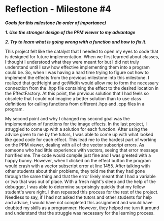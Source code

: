 # Reflection - Milestone #4

**_Goals for this milestone (in order of importance)_**

***1. Use the stronger design of the PPM viewer to my advantage***

***2. Try to learn what is going wrong with a function and how to fix it.***

This project felt like the catalyst that I needed to open my eyes to code that is designed for future implementation. When we first learned
about classes, I thought I understood what they were meant for but I did not truly understand until I saw how effective implementing them
into a program could be. So, when I was having a hard time trying to figure out how to implement the effects from the previous milestone
into this milestone. I realized that getHeight and getWidth would allow me to form the necessary connection from the .hpp file containing
the effect to the desired location in the EffectFactory. At this point, the previous solution that I had feels so obsolete that I could not
imagine a better solution than to use class definitions for calling functions from different .hpp and .cpp files in a program.

My second point and why I changed my second goal was the implementation of functions for the image effects. In the last project, I 
struggled to come up with a solution for each function. After using the advice given to me by the tutors, I was able to come up with what
looked like good code for each effect. This lead me to the hardest part of working on the PPM viewer, dealing with all of the vector 
subscript errors. As someone who had little experience with vectors, seeing that error message horrified me. The code would compile just 
fine and I was greeted with a happy bunny. However, when I clicked on the effect button the program would crash with a vector subscript 
error at line 1455. After talking with other students about their problems, they told me that they had gone through the same thing and that
the error likely meant that I had a variable or two that was out of place. With a fresh night's sleep and the help of the debugger, I was
able to determine surprisingly quickly that my fellow student's were right. I then repeated this process for the rest of the project. 
Needless to say, if I had not asked the tutors and other students for help and advice, I would have not completed this assignment and would
have doubted my skills as a programmer. However, they helped me turn it around and understand that the struggle was necessary for the 
learning process. 
